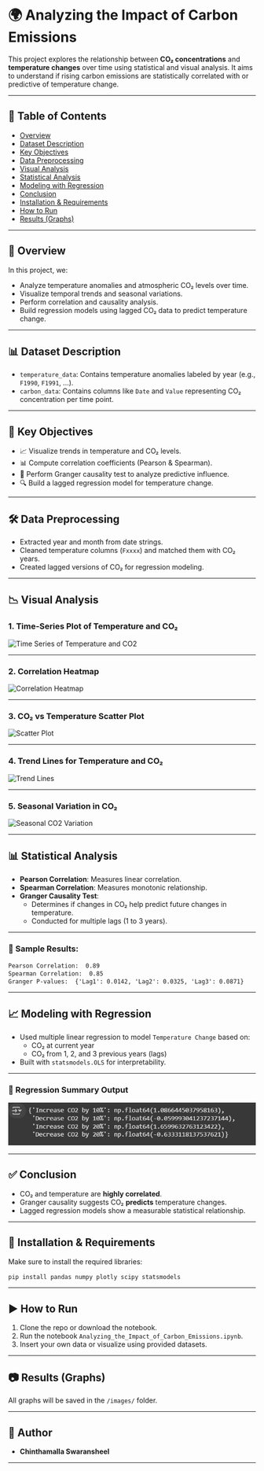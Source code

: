 # 🌍 Analyzing the Impact of Carbon Emissions

This project explores the relationship between **CO₂ concentrations** and **temperature changes** over time using statistical and visual analysis. It aims to understand if rising carbon emissions are statistically correlated with or predictive of temperature change.

---

## 📁 Table of Contents

- [Overview](#overview)
- [Dataset Description](#dataset-description)
- [Key Objectives](#key-objectives)
- [Data Preprocessing](#data-preprocessing)
- [Visual Analysis](#visual-analysis)
- [Statistical Analysis](#statistical-analysis)
- [Modeling with Regression](#modeling-with-regression)
- [Conclusion](#conclusion)
- [Installation & Requirements](#installation--requirements)
- [How to Run](#how-to-run)
- [Results (Graphs)](#results-graphs)

---

## 🧠 Overview

In this project, we:
- Analyze temperature anomalies and atmospheric CO₂ levels over time.
- Visualize temporal trends and seasonal variations.
- Perform correlation and causality analysis.
- Build regression models using lagged CO₂ data to predict temperature change.

---

## 📊 Dataset Description

- `temperature_data`: Contains temperature anomalies labeled by year (e.g., `F1990`, `F1991`, ...).
- `carbon_data`: Contains columns like `Date` and `Value` representing CO₂ concentration per time point.

---

## 🎯 Key Objectives

- 📈 Visualize trends in temperature and CO₂ levels.
- 📊 Compute correlation coefficients (Pearson & Spearman).
- 🔁 Perform Granger causality test to analyze predictive influence.
- 🔍 Build a lagged regression model for temperature change.

---

## 🛠️ Data Preprocessing

- Extracted year and month from date strings.
- Cleaned temperature columns (`Fxxxx`) and matched them with CO₂ years.
- Created lagged versions of CO₂ for regression modeling.

---

## 📉 Visual Analysis

### 1. Time-Series Plot of Temperature and CO₂

![Time Series of Temperature and CO2](images/timeseries_plot.png)

---

### 2. Correlation Heatmap

![Correlation Heatmap](images/correlation_heatmap.png)

---

### 3. CO₂ vs Temperature Scatter Plot

![Scatter Plot](images/scatter_plot.png)

---

### 4. Trend Lines for Temperature and CO₂

![Trend Lines](images/trend_lines.png)

---

### 5. Seasonal Variation in CO₂

![Seasonal CO2 Variation](images/seasonal_variation.png)

---

## 📊 Statistical Analysis

- **Pearson Correlation**: Measures linear correlation.
- **Spearman Correlation**: Measures monotonic relationship.
- **Granger Causality Test**:
  - Determines if changes in CO₂ help predict future changes in temperature.
  - Conducted for multiple lags (1 to 3 years).

---

### 📌 Sample Results:
```
Pearson Correlation:  0.89
Spearman Correlation:  0.85
Granger P-values:  {'Lag1': 0.0142, 'Lag2': 0.0325, 'Lag3': 0.0871}
```

---

## 📈 Modeling with Regression

- Used multiple linear regression to model `Temperature Change` based on:
  - CO₂ at current year
  - CO₂ from 1, 2, and 3 previous years (lags)
- Built with `statsmodels.OLS` for interpretability.

---

### 📄 Regression Summary Output

![Regression Output](images/regression_summary.png)

---

## ✅ Conclusion

- CO₂ and temperature are **highly correlated**.
- Granger causality suggests CO₂ **predicts** temperature changes.
- Lagged regression models show a measurable statistical relationship.

---

## 🧩 Installation & Requirements

Make sure to install the required libraries:

```bash
pip install pandas numpy plotly scipy statsmodels
```

---

## ▶️ How to Run

1. Clone the repo or download the notebook.
2. Run the notebook `Analyzing_the_Impact_of_Carbon_Emissions.ipynb`.
3. Insert your own data or visualize using provided datasets.

---

## 📷 Results (Graphs)

All graphs will be saved in the `/images/` folder.

---

## 📌 Author

- **Chinthamalla Swaransheel**


---
